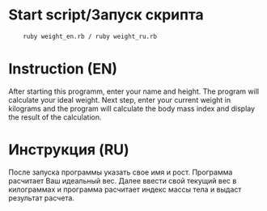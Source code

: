 # Start script/Запуск скрипта

```sh
    ruby weight_en.rb / ruby weight_ru.rb
```

# Instruction (EN)

After starting this programm, enter your name and height. The program will calculate your ideal weight.
Next step, enter your current weight in kilograms and the program will calculate the body mass index and display the result of the calculation.

# Инструкция (RU)

После запуска программы указать свое имя и рост. Программа расчитает Ваш идеальный вес.
Далее ввести свой текущий вес в килограммах и программа расчитает индекс массы тела и выдаст результат расчета.
